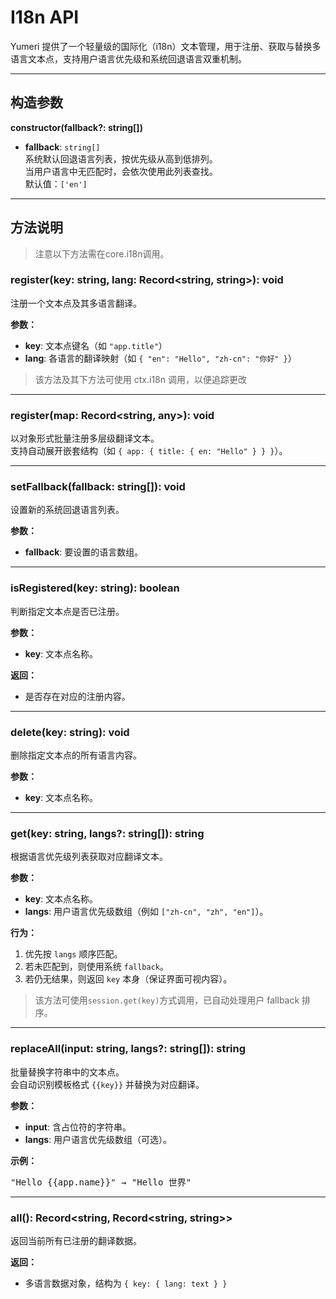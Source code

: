 # I18n API

Yumeri 提供了一个轻量级的国际化（i18n）文本管理，用于注册、获取与替换多语言文本点，支持用户语言优先级和系统回退语言双重机制。

---

## 构造参数

**constructor(fallback?: string[])**

- **fallback**: `string[]`  
  系统默认回退语言列表，按优先级从高到低排列。  
  当用户语言中无匹配时，会依次使用此列表查找。  
  默认值：`['en']`

---

## 方法说明

> 注意以下方法需在core.i18n调用。

### register(key: string, lang: Record<string, string>): void  
注册一个文本点及其多语言翻译。

**参数：**
- **key**: 文本点键名（如 `"app.title"`）  
- **lang**: 各语言的翻译映射（如 `{ "en": "Hello", "zh-cn": "你好" }`）

> 该方法及其下方法可使用 ctx.i18n 调用，以便追踪更改

---

### register(map: Record<string, any>): void  
以对象形式批量注册多层级翻译文本。  
支持自动展开嵌套结构（如 `{ app: { title: { en: "Hello" } } }`）。

---

### setFallback(fallback: string[]): void  
设置新的系统回退语言列表。

**参数：**
- **fallback**: 要设置的语言数组。

---

### isRegistered(key: string): boolean  
判断指定文本点是否已注册。

**参数：**
- **key**: 文本点名称。  

**返回：**
- 是否存在对应的注册内容。

---

### delete(key: string): void  
删除指定文本点的所有语言内容。

**参数：**
- **key**: 文本点名称。

---

### get(key: string, langs?: string[]): string  
根据语言优先级列表获取对应翻译文本。  

**参数：**
- **key**: 文本点名称。  
- **langs**: 用户语言优先级数组（例如 `["zh-cn", "zh", "en"]`）。  

**行为：**
1. 优先按 `langs` 顺序匹配。  
2. 若未匹配到，则使用系统 `fallback`。  
3. 若仍无结果，则返回 `key` 本身（保证界面可视内容）。

> 该方法可使用`session.get(key)`方式调用，已自动处理用户 fallback 排序。

---

### replaceAll(input: string, langs?: string[]): string  
批量替换字符串中的文本点。  
会自动识别模板格式 `{{key}}` 并替换为对应翻译。

**参数：**
- **input**: 含占位符的字符串。  
- **langs**: 用户语言优先级数组（可选）。

**示例：**
<pre v-pre>
"Hello {{app.name}}" → "Hello 世界"
</pre>

---

### all(): Record<string, Record<string, string>>  
返回当前所有已注册的翻译数据。  

**返回：**
- 多语言数据对象，结构为 `{ key: { lang: text } }`